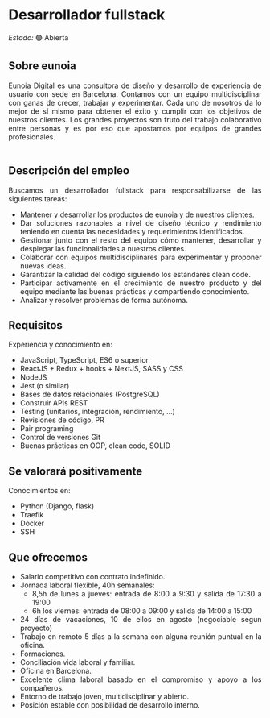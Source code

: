 # Desarrollador fullstack

*Estado:* &#128994; Abierta

## Sobre eunoia
<div style="text-align: justify">
Eunoia Digital es una consultora de diseño y desarrollo de experiencia de usuario con sede en Barcelona. Contamos con un equipo multidisciplinar con ganas de crecer, trabajar y experimentar. Cada uno de nosotros da lo mejor de sí mismo para obtener el éxito y cumplir con los objetivos de nuestros clientes. Los grandes proyectos son fruto del trabajo colaborativo entre personas y es por eso que apostamos por equipos de grandes profesionales.  
<div><br>
  
  
## Descripción del empleo
Buscamos un desarrollador fullstack para responsabilizarse de las siguientes tareas:
* Mantener y desarrollar los productos de eunoia y de nuestros clientes.
* Dar soluciones razonables a nivel de diseño técnico y rendimiento teniendo en cuenta las necesidades y requerimientos identificados.
* Gestionar junto con el resto del equipo cómo mantener, desarrollar y desplegar las funcionalidades a nuestros clientes.
* Colaborar con equipos multidisciplinares para experimentar y proponer nuevas ideas.
* Garantizar la calidad del código siguiendo los estándares clean code.
* Participar activamente en el crecimiento de nuestro producto y del equipo mediante las buenas prácticas y compartiendo conocimiento.
* Analizar y resolver problemas de forma autónoma.

## Requisitos
Experiencia y conocimiento en:
* JavaScript, TypeScript, ES6 o superior
* ReactJS + Redux + hooks + NextJS, SASS y CSS
* NodeJS
* Jest (o similar)
* Bases de datos relacionales (PostgreSQL)
* Construir APIs REST
* Testing (unitarios, integración, rendimiento, …)
* Revisiones de código, PR
* Pair programing
* Control de versiones Git
* Buenas prácticas en OOP, clean code, SOLID

## Se valorará positivamente
Conocimientos en:
* Python (Django, flask)
* Traefik
* Docker
* SSH


## Que ofrecemos
* Salario competitivo con contrato indefinido.
* Jornada laboral flexible, 40h semanales:
  * 8,5h de lunes a jueves: entrada de 8:00 a 9:30 y  salida de 17:30 a 19:00
  * 6h los viernes: entrada de 08:00 a 09:00 y salida de 14:00 a 15:00
* 24 días de vacaciones, 10 de ellos en agosto (negociable segun proyecto)
* Trabajo en remoto 5 días a la semana con alguna reunión puntual en la oficina.
* Formaciones.
* Conciliación vida laboral y familiar.
* Oficina en Barcelona.
* Excelente clima laboral basado en el compromiso y apoyo a los compañeros.
* Entorno de trabajo joven, multidisciplinar y abierto.
* Posición estable con posibilidad de desarrollo interno.
